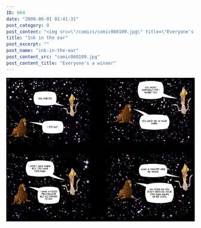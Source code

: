 ```yaml
---
ID: 664
date: "2009-06-01 01:41:31"
post_category: 0
post_content: "<img src=\"/comics/comic060109.jpg\" title=\"Everyone's a winner\" />"
title: "Ink in the ear"
post_excerpt: ""
post_name: "ink-in-the-ear"
post_content_src: "comic060109.jpg"
post_content_title: "Everyone's a winner"
---
```



[![Everyone's a winner](/comics-hi-res/comic060109.jpg)](/comics-hi-res/comic060109.jpg "Everyone's a winner")

